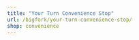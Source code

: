 ```yaml
---
title: "Your Turn Convenience Stop"
url: /bigfork/your-turn-convenience-stop/
shop: convenience
---
```

